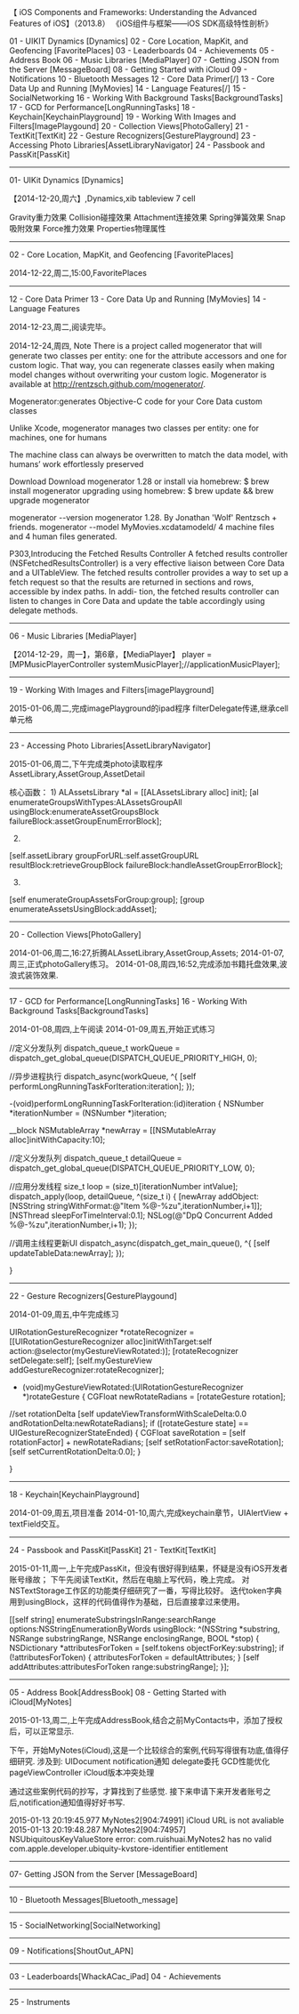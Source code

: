 【 iOS Components and Frameworks: Understanding the Advanced Features of iOS】（2013.8）
《iOS组件与框架——iOS SDK高级特性剖析》

01 - UIKIT Dynamics [Dynamics]
02 - Core Location, MapKit, and Geofencing  [FavoritePlaces]
03 - Leaderboards
04 - Achievements
05 - Address Book
06 - Music Libraries [MediaPlayer]
07 - Getting JSON from the Server [MessageBoard]
08 - Getting Started with iCloud
09 - Notifications
10 - Bluetooth Messages
12 - Core Data Primer[/]
13 - Core Data Up and Running [MyMovies]
14 - Language Features[/]
15 - SocialNetworking
16 - Working With Background Tasks[BackgroundTasks]
17 - GCD for Performance[LongRunningTasks]
18 - Keychain[KeychainPlayground]
19 - Working With Images and Filters[ImagePlaygound]
20 - Collection Views[PhotoGallery]
21 - TextKit[TextKit]
22 - Gesture Recognizers[GesturePlayground]
23 - Accessing Photo Libraries[AssetLibraryNavigator]
24 - Passbook and PassKit[PassKit]


******************************

01- UIKit Dynamics [Dynamics]

【2014-12-20,周六】,Dynamics,xib tableview 7 cell

Gravity重力效果
Collision碰撞效果
Attachment连接效果
Spring弹簧效果
Snap吸附效果
Force推力效果
Properties物理属性


******************************
02 - Core Location, MapKit, and Geofencing [FavoritePlaces]

2014-12-22,周二,15:00,FavoritePlaces


******************************
12 - Core Data Primer
13 - Core Data Up and Running [MyMovies]
14 - Language Features

2014-12-23,周二,阅读完毕。

2014-12-24,周四,
Note
There is a project called mogenerator that will generate two classes per entity: one for the attribute accessors and one for custom logic. That way, you can regenerate classes easily when making model changes without overwriting your custom logic. 
Mogenerator is available at http://rentzsch.github.com/mogenerator/.

Mogenerator:generates Objective-C code for your Core Data custom classes

Unlike Xcode, mogenerator manages two classes per entity: one for machines, one for humans

The machine class can always be overwritten to match the data model, with humans’ work effortlessly preserved

Download
Download mogenerator 1.28
or install via homebrew:
$ brew install mogenerator
upgrading using homebrew:
$ brew update && brew upgrade mogenerator

mogenerator --version
mogenerator 1.28. By Jonathan 'Wolf' Rentzsch + friends.
mogenerator --model MyMovies.xcdatamodeld/
4 machine files and 4 human files generated.

P303,Introducing the Fetched Results Controller
A fetched results controller (NSFetchedResultsController) is a very effective liaison between Core Data and a UITableView. The fetched results controller provides a way to set up a fetch request so that the results are returned in sections and rows, accessible by index paths. In addi- tion, the fetched results controller can listen to changes in Core Data and update the table accordingly using delegate methods.


******************************
06 - Music Libraries [MediaPlayer]

【2014-12-29，周一】，第6章，【MediaPlayer】
player = [MPMusicPlayerController systemMusicPlayer];//applicationMusicPlayer];



******************************
19 - Working With Images and Filters[imagePlayground]

2015-01-06,周二,完成imagePlayground的ipad程序
filterDelegate传递,继承cell单元格



******************************
23 - Accessing Photo Libraries[AssetLibraryNavigator]

2015-01-06,周二,下午完成类photo读取程序
AssetLibrary,AssetGroup,AssetDetail

核心函数：
1)
ALAssetsLibrary *al = [[ALAssetsLibrary alloc] init];
[al enumerateGroupsWithTypes:ALAssetsGroupAll
usingBlock:enumerateAssetGroupsBlock
failureBlock:assetGroupEnumErrorBlock];

2)
[self.assetLibrary groupForURL:self.assetGroupURL
resultBlock:retrieveGroupBlock
failureBlock:handleAssetGroupErrorBlock];

3)
[self enumerateGroupAssetsForGroup:group];
[group enumerateAssetsUsingBlock:addAsset];



******************************
20 - Collection Views[PhotoGallery]

2014-01-06,周二,16:27,折腾ALAssetLibrary,AssetGroup,Assets;
2014-01-07,周三,正式photoGallery练习。
2014-01-08,周四,16:52,完成添加书籍托盘效果,波浪式装饰效果.



******************************
17 - GCD for Performance[LongRunningTasks]
16 - Working With Background Tasks[BackgroundTasks]

2014-01-08,周四,上午阅读
2014-01-09,周五,开始正式练习

//定义分发队列
dispatch_queue_t workQueue = dispatch_get_global_queue(DISPATCH_QUEUE_PRIORITY_HIGH, 0);

//异步进程执行
dispatch_async(workQueue, ^{
[self performLongRunningTaskForIteration:iteration];
});

-(void)performLongRunningTaskForIteration:(id)iteration
{
NSNumber *iterationNumber = (NSNumber *)iteration;

__block NSMutableArray *newArray = [[NSMutableArray alloc]initWithCapacity:10];

//定义分发队列
dispatch_queue_t detailQueue = dispatch_get_global_queue(DISPATCH_QUEUE_PRIORITY_LOW, 0);

//应用分发线程
size_t loop = (size_t)[iterationNumber intValue];
dispatch_apply(loop, detailQueue, ^(size_t i) {
[newArray addObject:[NSString stringWithFormat:@"Item %@-%zu",iterationNumber,i+1]];
[NSThread sleepForTimeInterval:0.1];
NSLog(@"DpQ Concurrent Added %@-%zu",iterationNumber,i+1);
});

//调用主线程更新UI
dispatch_async(dispatch_get_main_queue(), ^{
[self updateTableData:newArray];
});

}


******************************
22 - Gesture Recognizers[GesturePlaygound]

2014-01-09,周五,中午完成练习

UIRotationGestureRecognizer *rotateRecognizer = [[UIRotationGestureRecognizer alloc]initWithTarget:self action:@selector(myGestureViewRotated:)];
[rotateRecognizer setDelegate:self];
[self.myGestureView addGestureRecognizer:rotateRecognizer];

- (void)myGestureViewRotated:(UIRotationGestureRecognizer *)rotateGesture
{
CGFloat newRotateRadians = [rotateGesture rotation];

//set rotationDelta
[self updateViewTransformWithScaleDelta:0.0 andRotationDelta:newRotateRadians];
if ([rotateGesture state] == UIGestureRecognizerStateEnded) {
CGFloat saveRotation = [self rotationFactor] + newRotateRadians;
[self setRotationFactor:saveRotation];
[self setCurrentRotationDelta:0.0];
}

}

******************************
18 - Keychain[KeychainPlayground]

2014-01-09,周五,项目准备
2014-01-10,周六,完成keychain章节，UIAlertView + textField交互。


******************************
24 - Passbook and PassKit[PassKit]
21 - TextKit[TextKit]

2015-01-11,周一,上午完成PassKit，但没有很好得到结果，怀疑是没有iOS开发者账号缘故；
下午先阅读TextKit，然后在电脑上写代码，晚上完成。
对NSTextStorage工作区的功能类仔细研究了一番，写得比较好。
迭代token字典用到usingBlock，这样的代码值得作为基础，日后直接拿过来使用。

[[self string] enumerateSubstringsInRange:searchRange
options:NSStringEnumerationByWords
usingBlock:
^(NSString *substring, NSRange substringRange, NSRange enclosingRange, BOOL *stop) {
NSDictionary *attributesForToken = [self.tokens objectForKey:substring];
if (!attributesForToken) {
attributesForToken = defaultAttributes;
}
[self addAttributes:attributesForToken range:substringRange];
}];



******************************
05 - Address Book[AddressBook]
08 - Getting Started with iCloud[MyNotes]

2015-01-13,周二,上午完成AddressBook,结合之前MyContacts中，添加了授权后，可以正常显示.

下午，开始MyNotes(iCloud),这是一个比较综合的案例,代码写得很有功底,值得仔细研究.
涉及到:
UIDocument
notification通知
delegate委托
GCD性能优化
pageViewController
iCloud版本冲突处理

通过这些案例代码的抄写，才算找到了些感觉.
接下来申请下来开发者账号之后,notification通知值得好好书写.

2015-01-13 20:19:45.977 MyNotes2[904:74991] iCloud URL is not avaliable
2015-01-13 20:19:48.287 MyNotes2[904:74957] NSUbiquitousKeyValueStore error: com.ruishuai.MyNotes2 has no valid com.apple.developer.ubiquity-kvstore-identifier entitlement



******************************
07- Getting JSON from the Server [MessageBoard]






******************************
10 - Bluetooth Messages[Bluetooth_message]





******************************
15 - SocialNetworking[SocialNetworking]





******************************
09 - Notifications[ShoutOut_APN]






******************************
03 - Leaderboards[WhackACac_iPad]
04 - Achievements







******************************
25 - Instruments




